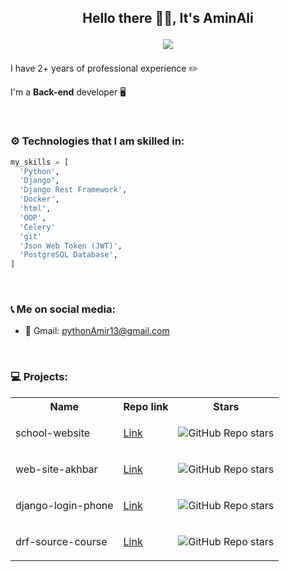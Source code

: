 <h2 align="center">
Hello there 👋🏻, It's AminAli
  
![](https://komarev.com/ghpvc/?username=AminAliH47&color=green)
</h2>

I have 2+ years of professional experience ✏️

I'm a **Back-end** developer 🖥


<br>

### ⚙️ Technologies that I am skilled in:

``` python
my_skills = [
  'Python',
  'Django',
  'Django Rest Framework',
  'Docker',
  'html',
  'OOP',
  'Celery'
  'git'
  'Json Web Token (JWT)',
  'PostgreSQL Database',
]

```

<br>

### 📞 Me on social media:

- 🔴 Gmail: <a href="mailto:pythonAmir13@gmail.com@gmail.com">pythonAmir13@gmail.com</a>

<br>

### 💻 Projects:

<table>
<tr>
  <th>
    Name
  </th>
  <th>
    Repo link
  </th>
  <th>
    Stars
  </th>
</tr>

<tr>
  <td>
    school-website 
  </td>
  <td>
    <a href="https://github.com/amirDjangopy/school-website" target="_blank">Link</a>
  </td>
  <td>
    
![GitHub Repo stars](https://img.shields.io/github/stars/AminAliH47/PicoSchool?style=social)
    
  </td>
</tr>

<tr>
  <td>
    web-site-akhbar
  </td>
  <td>
    <a href="https://github.com/amirDjagopy/web-site-akhbar" target="_blank">Link</a>
  </td>
  <td>
    
![GitHub Repo stars](https://img.shields.io/github/stars/AminAliH47/PicoStyle?style=social)
    
  </td>
</tr>

<tr>
  <td>
    django-login-phone
  </td>
  <td>
    <a href="https://github.com/amirDjangopy/django-login-phone" target="_blank">Link</a>
  </td>
  <td>
    
![GitHub Repo stars](https://img.shields.io/github/stars/AminAliH47/APIBlog?style=social)
    
  </td>
</tr>
<tr>
  <td>
   drf-source-course
  </td>
  <td>
  <a href="https://github.com/amirDjangopy/drf-source-course" target="_blank">Link</a>
  </td>
  <td>
  
  ![GitHub Repo stars](https://img.shields.io/github/stars/AminAliH47/wp-admin-html-template?style=social)
    
  </td>
</tr>
</table>
